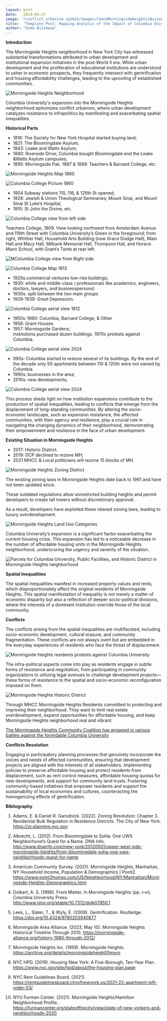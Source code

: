 ```yaml
---
layout: post
date:   2024-04-27
image: "/conflict_urbanism_sp2024/images/CUandMorningsideHeights/Bizimana_ColumbiaGE1.jpg"
title:  "Template Post: Mapping Analysis of the Impact of Columbia University's Growth in the Morningside Heights Neighborhood: A Study on Gentrification and Residential Displacement"
author: "Soda Bizimana"
---
```



**Introduction**


The Morningside Heights neighborhood in New York City has witnessed substantial transformations attributed to urban development and institutional expansion initiatives in the post-World II era. While urban development and the proliferation of educational institutions are understood to usher in economic prospects, they frequently intersect with gentrification and housing affordability challenges, leading to the uprooting of established communities. 


![Morningside Heights Neighborhood](/conflict_urbanism_sp2024/images/CUandMorningsideHeights/Bizimana_StudyArea.jpg)


Columbia University's expansion into the Morningside Heights neighborhood epitomizes conflict urbanism, where urban development catalyzes resistance to infrapolitics by manifesting and exacerbating spatial inequalities. 


**Historical Parts**


- 1816: The Society for New York Hospital started buying land; 
- 1821: The Bloomingdale Asylum; 
- 1843: Leake and Watts Asylum; 
- 1880: Riverside Drive; Columbia bought Bloomingdale and the Leake &Watts Asylum campuses; 
- 1895: Morningside Pak.  1887 & 1889: Teachers & Barnard  College,  etc.


![Morningside Heights Map 1860](/conflict_urbanism_sp2024/images/CUandMorningsideHeights/Bizimana_MorningsideHeightsgd1860.png)


![Columbia College Picture 1860](/conflict_urbanism_sp2024/images/CUandMorningsideHeights/Bizimana_ColumbiaCollege1860.png)


- 1904 Subway stations 110, 116, & 125th St opened; 
- 1928: Jewish & Union Theological Seminaries; Mount Sinai, and Mount Sinai St Luke’s Hospital, 
- 1910: St John the Divine, etc. 


![Columbia College view from left side](/conflict_urbanism_sp2024/images/CUandMorningsideHeights/Bizimana_Teachers_College1887.png)


Teachers College, 1909. View looking northwest from Amsterdam Avenue and 119th Street with Columbia University’s Green in the foreground; from right, Whittier Hall, Household Arts Building (now Grace Dodge Hall), Main Hall and Macy Hall, Milbank Memorial Hall, Thompson Hall, and Horace Mann School, with Grant’s Tomb at rear left.



![MColumbia College view from Right side](/conflict_urbanism_sp2024/images/CUandMorningsideHeights/Bizimana_TeachersCollege_Frontside.png)



![Columbia College Map 1912](/conflict_urbanism_sp2024/images/CUandMorningsideHeights/Bizimana_ColumbiaMap1912.png)

- 1920s:commercial ventures low-rise buildings; 
- 1930: white and middle-class ( professionals like academics, engineers, doctors, lawyers, and businesspersons)
- 1930s: split between the two main groups 
- 1929-1939: Great Depression. 

![Columbia College aerial view 1912](/conflict_urbanism_sp2024/images/CUandMorningsideHeights/Bizimana_Columbia_WideView.png)




- 1950s-1960: Columbia, Barnard College, & Other 
- 1956: Grant Houses
- 1957: Morningside Gardens;  
institutions purchased dozen buildings. 1970s protests against Columbia.


![Columbia College aerial view 2024](/conflict_urbanism_sp2024/images/CUandMorningsideHeights/Bizimana_Columbia_pano.jpg)


- 990s: Columbia started to restore several of its buildings. By the end of the decade only 50 apartments between 110 & 120th  were not owned by Columbia. 
- 1990s: businesses in the area; 
- 2010s: new developments; 




![Columbia College aerial view 2024](/conflict_urbanism_sp2024/images/CUandMorningsideHeights/BBizimana_ColumbiaGEjpg.jpg)


This process sheds light on how institution expansions contribute to the production of spatial inequalities, leading to conflicts that emerge from the displacement of long-standing communities. By altering the socio-economic landscape, such as expansion resistance, the affected communities, with their agency and resilience, play a crucial role in navigating the changing dynamics of their neighborhood, demonstrating their empowerment and resilience in the face of urban development. 


**Existing Situation in Morningside Heights**


- 2017: Historic District.  
- 2019: DCP declined to rezone MH; 
- 2021 MHCC & Local politicians will rezone 15 blocks of MH. 


![Morningside Heights Zoning District](/conflict_urbanism_sp2024/images/CUandMorningsideHeights/Bizimana-ZoningDistrict.jpg)

The existing zoning laws in Morningside Heights date back to 1961 and have not been updated since.


These outdated regulations allow unrestricted building heights and permit developers to create tall towers without discretionary approval.


As a result, developers have exploited these relaxed zoning laws, leading to luxury overdevelopment.


![Morningside Heights Land Use Categories](/conflict_urbanism_sp2024/images/CUandMorningsideHeights/Bizimana-LandUse.jpg)



Columbia University’s expansion is a significant factor exacerbating the current housing crisis. This expansion has led to a noticeable decrease in the number of affordable housing units in the Morningside Heights neighborhood, underscoring the urgency and severity of the situation.


![Parcels for Columbia University, Public Facilities, and Historic District in Morningside Heights neighborhood](/conflict_urbanism_sp2024/images/CUandMorningsideHeights/Bizimana_Columbia_Facilities_Historic.jpg)


**Spatial Inequalities**


The spatial inequalities manifest in increased property values and rents, which disproportionately affect the original residents of Morningside Heights. This spatial manifestation of inequality is not merely a matter of economic disparity but also a reflection of deeper socio-political divisions, where the interests of a dominant institution override those of the local community.


**Conflicts**


The conflicts arising from the spatial inequalities are multifaceted, including socio-economic development, cultural erasure, and community fragmentation. These conflicts are not always overt but are embedded in the everyday experiences of residents who face the threat of displacement. 



![Morningside Heights residents protests against Columbia University](/conflict_urbanism_sp2024/images/CUandMorningsideHeights/Bizimana_Rally1.png)


The infra-political aspects come into play as residents engage in subtle forms of resistance and negotiation, from participating in community organizations to utilizing legal avenues to challenge development projects—these forms of resistance to the spatial and socio-economic reconfiguration imposed on them.


![Morningside Heights Historic District](/conflict_urbanism_sp2024/images/CUandMorningsideHeights/Bizimana_HistoricDistrict.jpg)


Through MHCC Morningside Heights Residents committed to protecting and improving their neighborhood. They want to limit real estate overdevelopment, expand opportunities for affordable housing, and keep Morningside Heights neighborhood real and vibrant.



[The Morningside Heights Community Coalition has engaged in various battles against the formidable Columbia University](https://www.youtube.com/watch?v=LS4kqc-y4LY) 


**Conflicts Resolution**


Engaging in participatory planning processes that genuinely incorporate the voices and needs of affected communities, ensuring that development projects are aligned with the interests of all stakeholders. Implementing policies to preserve affordable housing and protect residents from displacement, such as rent control measures, affordable housing quotas for new developments, and support for community land trusts. Fostering community-based initiatives that empower residents and support the sustainability of local economies and cultures, counteracting the homogenizing effects of gentrification.


**Bibliography**


1. Adams, E. & Daniel R. Garodnick. (2022). Zoning Resolution: Chapter 3. Residential Bulk Regulation in Residence Districts. The City of New York. https://zr.planning.nyc.gov

2. Albrecht, L. (2012). From Bloomingdale to SoHa: One UWS Neighborhood’s Quest for a Name. DNA Info. http://www.dnainfo.com/new-york/20120501/upper-west-side-morningside-heights/from-bloomingdale-soha-one-uws-neighborhoods-quest-for-name

3. American Community Survey. (2021). Morningside Heights, Manhattan, NY Household Income, Population & Demographics | Point2. https://www.point2homes.com/US/Neighborhood/NY/Manhattan/Morningside-Heights-Demographics.html

4. Dolkart, A. S. (1998). Front Matter. In Morningside Heights (pp. i–vi). Columbia University Press. http://www.jstor.org/stable/10.7312/dolk07850.1

5. Lees, L., Slater, T., & Wyly, E. (2008). Gentrification. Routledge. https://doi.org/10.4324/9780203940877

6. Morningside Area Alliance. (2023, May 10). Morningside Heights Historical Timeline Through 2010. https://morningside-alliance.org/history-1980-through-2012/

7. Morningside Heights Inc. (1959). Morningside Heights. https://archive.org/details/morningsideheigh00morn

8. NYC HPD. (2019). Housing New York: A Five-Borough, Ten-Year Plan. https://www.nyc.gov/site/hpd/about/the-housing-plan.page

9. NYC Rent Guidelines Board. (2021). https://rentguidelinesboard.cityofnewyork.us/2021-22-apartment-loft-order-53/

10. NYU Furman Center. (2021). Morningside Heights/Hamilton Neighborhood Profile.. https://furmancenter.org/stateofthecity/view/state-of-new-yorkers-and-neighborhoods-2020

  